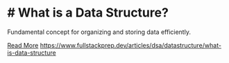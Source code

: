 # # What is a Data Structure?

Fundamental concept for organizing and storing data efficiently.

[Read More](https://www.fullstackprep.dev/articles/dsa/datastructure/what-is-data-structure) https://www.fullstackprep.dev/articles/dsa/datastructure/what-is-data-structure